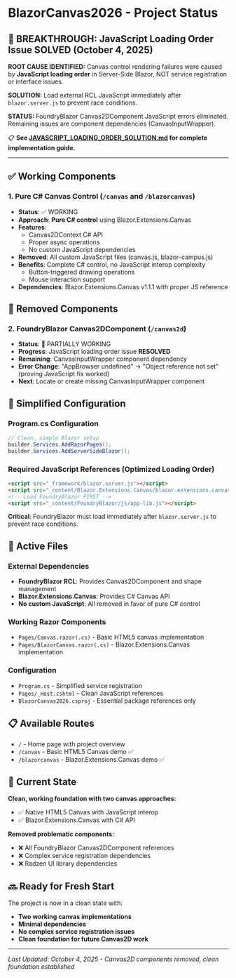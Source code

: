 # BlazorCanvas2026 - Project Status

## 🎯 BREAKTHROUGH: JavaScript Loading Order Issue SOLVED (October 4, 2025)

**ROOT CAUSE IDENTIFIED:** Canvas control rendering failures were caused by **JavaScript loading order** in Server-Side Blazor, NOT service registration or interface issues.

**SOLUTION:** Load external RCL JavaScript immediately after `blazor.server.js` to prevent race conditions.

**STATUS:** FoundryBlazor Canvas2DComponent JavaScript errors eliminated. Remaining issues are component dependencies (CanvasInputWrapper).

📋 **See [JAVASCRIPT_LOADING_ORDER_SOLUTION.md](./JAVASCRIPT_LOADING_ORDER_SOLUTION.md) for complete implementation guide.**

---

## ✅ Working Components

### 1. Pure C# Canvas Control (`/canvas` and `/blazorcanvas`)
- **Status**: ✅ WORKING
- **Approach**: **Pure C# control** using Blazor.Extensions.Canvas
- **Features**: 
  - Canvas2DContext C# API
  - Proper async operations
  - No custom JavaScript dependencies
- **Removed**: All custom JavaScript files (canvas.js, blazor-campus.js)
- **Benefits**: Complete C# control, no JavaScript interop complexity
  - Button-triggered drawing operations
  - Mouse interaction support
- **Dependencies**: Blazor.Extensions.Canvas v1.1.1 with proper JS reference

## 🚫 Removed Components

### 2. FoundryBlazor Canvas2DComponent (`/canvas2d`)
- **Status**: 🔄 PARTIALLY WORKING
- **Progress**: JavaScript loading order issue **RESOLVED**
- **Remaining**: CanvasInputWrapper component dependency
- **Error Change**: "AppBrowser undefined" → "Object reference not set" (proving JavaScript fix worked)
- **Next**: Locate or create missing CanvasInputWrapper component

## 🔧 Simplified Configuration

### Program.cs Configuration
```csharp
// Clean, simple Blazor setup
builder.Services.AddRazorPages();
builder.Services.AddServerSideBlazor();
```

### Required JavaScript References (Optimized Loading Order)
```html
<script src="_framework/blazor.server.js"></script>
<script src="_content/Blazor.Extensions.Canvas/blazor.extensions.canvas.js"></script>
<!-- Load FoundryBlazor FIRST -->
<script src="_content/FoundryBlazor/js/app-lib.js"></script>
```

**Critical**: FoundryBlazor must load immediately after `blazor.server.js` to prevent race conditions.

## 📁 Active Files

### External Dependencies
- **FoundryBlazor RCL**: Provides Canvas2DComponent and shape management
- **Blazor.Extensions.Canvas**: Provides C# Canvas API
- **No custom JavaScript**: All removed in favor of pure C# control

### Working Razor Components
- `Pages/Canvas.razor(.cs)` - Basic HTML5 canvas implementation
- `Pages/BlazorCanvas.razor(.cs)` - Blazor.Extensions.Canvas implementation  

### Configuration
- `Program.cs` - Simplified service registration
- `Pages/_Host.cshtml` - Clean JavaScript references
- `BlazorCanvas2026.csproj` - Essential package references only

## 📋 Available Routes

- `/` - Home page with project overview
- `/canvas` - Basic HTML5 Canvas demo ✅
- `/blazorcanvas` - Blazor.Extensions.Canvas demo ✅

## 🎯 Current State

**Clean, working foundation with two canvas approaches:**
- ✅ Native HTML5 Canvas with JavaScript interop
- ✅ Blazor.Extensions.Canvas with C# API  

**Removed problematic components:**
- ❌ All FoundryBlazor Canvas2DComponent references
- ❌ Complex service registration dependencies
- ❌ Radzen UI library dependencies

## 🔜 Ready for Fresh Start

The project is now in a clean state with:
- **Two working canvas implementations**
- **Minimal dependencies**
- **No complex service registration issues**
- **Clean foundation for future Canvas2D work**

---
*Last Updated: October 4, 2025 - Canvas2D components removed, clean foundation established*